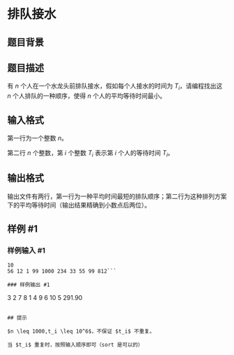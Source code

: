 # 排队接水

## 题目背景



## 题目描述

有 $n$ 个人在一个水龙头前排队接水，假如每个人接水的时间为 $T_i$，请编程找出这 $n$ 个人排队的一种顺序，使得 $n$ 个人的平均等待时间最小。


## 输入格式

第一行为一个整数 $n$。

第二行 $n$ 个整数，第 $i$ 个整数 $T_i$ 表示第 $i$ 个人的等待时间 $T_i$。


## 输出格式

输出文件有两行，第一行为一种平均时间最短的排队顺序；第二行为这种排列方案下的平均等待时间（输出结果精确到小数点后两位）。

## 样例 #1

### 样例输入 #1
```
10 
56 12 1 99 1000 234 33 55 99 812```

### 样例输出 #1

```
3 2 7 8 1 4 9 6 10 5
291.90
```

## 提示

$n \leq 1000,t_i \leq 10^6$，不保证 $t_i$ 不重复。

当 $t_i$ 重复时，按照输入顺序即可（sort 是可以的）


